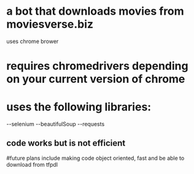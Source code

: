 # a bot that downloads movies from moviesverse.biz
uses chrome brower

# requires chromedrivers depending on your current version of chrome

# uses the following libraries:
--selenium
--beautifulSoup
--requests 

## code works but is not efficient 

#future plans include making code object oriented, fast and be able to download from tfpdl